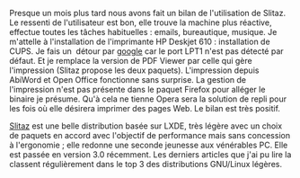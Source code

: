 <!-- title: Renaissance et longévité -->
<!-- category: GNU/Linux -->

Presque un mois plus tard nous avons fait un bilan de l'utilisation de Slitaz.
Le ressenti de l'utilisateur est bon<!-- more -->, elle trouve la machine plus réactive,
effectue toutes les tâches habituelles : emails, bureautique, musique. Je
m'attelle à l'installation de l'imprimante HP Deskjet 610 : installation de
CUPS. Je fais un  détour par
[google](http://forum.slitaz.org/index.php/discussion/comment/1986/) car le port
LPT1 n'est pas détecté par défaut. Et je remplace la version de PDF Viewer
par celle qui gère l'impression (Slitaz propose les deux paquets). L'impression
depuis AbiWord et Open Office fonctionne sans surprise. La gestion de
l'impression n'est pas présente dans le paquet Firefox pour alléger le binaire
je présume. Qu'à cela ne tienne Opera sera la solution de repli pour les fois
où elle désirera imprimer des pages Web. Le bilan est très positif.

 [Slitaz](http://www.slitaz.org/) est une belle distribution basée sur LXDE,
très légère avec un choix de paquets en accord avec l'objectif de performance
mais sans concession à l'ergonomie ; elle redonne une seconde jeunesse aux
vénérables PC. Elle est passée en version 3.0 récemment. Les derniers
articles que j'ai pu lire la classent régulièrement dans le top 3 des
distributions GNU/Linux légères.

